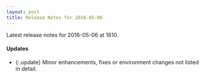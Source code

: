 ```yaml
---
layout: post
title: Release Notes for 2016-05-06
---
```


Latest release notes for 2016-05-06 at 1610.

<div class='updates' markdown='1'>

#### Updates

- {:.update} Minor enhancements, fixes or environment changes not listed in detail.

</div>


